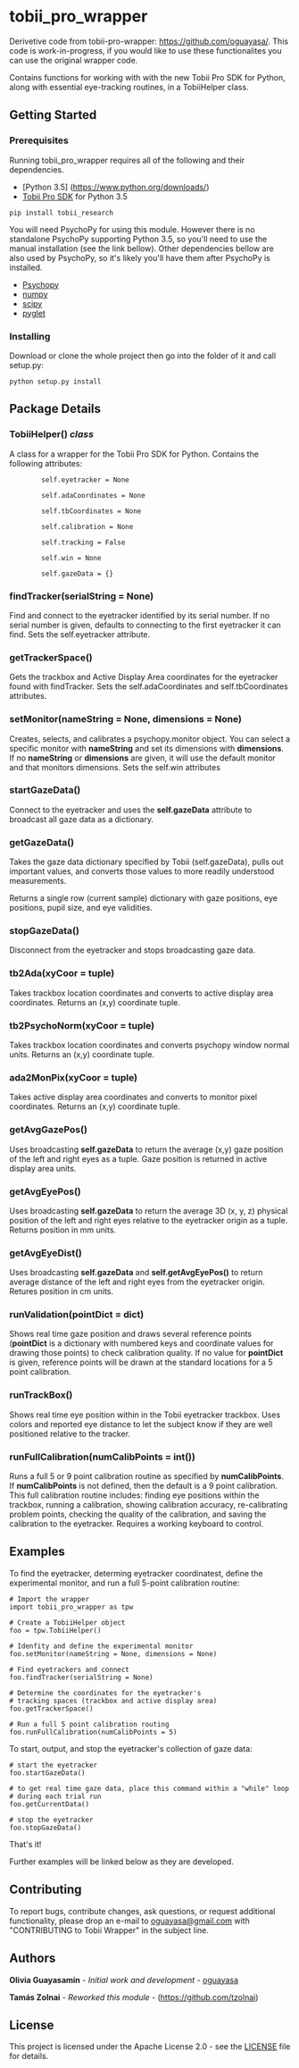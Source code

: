# tobii_pro_wrapper

Derivetive code from tobii-pro-wrapper: https://github.com/oguayasa/. This code is work-in-progress,
if you would like to use these functionalites you can use the original wrapper code.

Contains functions for working with with the new Tobii Pro SDK for Python,
along with essential eye-tracking routines, in a TobiiHelper class.

## Getting Started

### Prerequisites
Running tobii_pro_wrapper requires all of the following and their dependencies. 

* [Python 3.5] (https://www.python.org/downloads/)
* [Tobii Pro SDK](https://pypi.org/project/tobii-research/) for Python 3.5

```
pip install tobii_research
```
You will need PsychoPy for using this module. However there is no standalone PsychoPy
supporting Python 3.5, so you'll need to use the manual installation (see the link bellow).
Other dependencies bellow are also used by PsychoPy, so it's likely you'll have them after
PsychoPy is installed.

* [Psychopy](https://www.psychopy.org/installation.html#manual-install)
* [numpy](https://scipy.org/install.html)
* [scipy](https://scipy.org/install.html)
* [pyglet](https://pyglet.readthedocs.io/en/pyglet-1.3-maintenance/)

### Installing

Download or clone the whole project then go into the folder of it and call setup.py:

```
python setup.py install
```

## Package Details

### TobiiHelper() *class*
A class for a wrapper for the Tobii Pro SDK for Python. Contains the following attributes:

```
        self.eyetracker = None
        
        self.adaCoordinates = None
        
        self.tbCoordinates = None
        
        self.calibration = None
        
        self.tracking = False
        
        self.win = None
                
        self.gazeData = {}
```

### findTracker(serialString = None)
Find and connect to the eyetracker identified by its serial number.
If no serial number is given, defaults to connecting to the first eyetracker it can find.
Sets the self.eyetracker attribute.

### getTrackerSpace()
Gets the trackbox and Active Display Area coordinates for the eyetracker found with
findTracker. Sets the self.adaCoordinates and self.tbCoordinates attributes.

### setMonitor(nameString = None, dimensions = None)
Creates, selects, and calibrates a psychopy.monitor object. You can select a specific
monitor with **nameString** and set its dimensions with **dimensions**. If no **nameString** or 
**dimensions** are given, it will use the default monitor and that monitors dimensions. Sets the
self.win attributes

### startGazeData()
Connect to the eyetracker and uses the **self.gazeData** attribute to
broadcast all gaze data as a dictionary.

### getGazeData()
Takes the gaze data dictionary specified by Tobii (self.gazeData), pulls out important values, and converts
those values to more readily understood measurements. 

Returns a single row (current sample) dictionary with gaze positions, eye positions,
pupil size, and eye validities. 

### stopGazeData()
Disconnect from the eyetracker and stops broadcasting gaze data.

### tb2Ada(xyCoor = tuple)
Takes trackbox location coordinates and converts to active display area coordinates. Returns an (x,y)
coordinate tuple. 

### tb2PsychoNorm(xyCoor = tuple)
Takes trackbox location coordinates and converts psychopy window normal units. Returns an (x,y)
coordinate tuple. 

### ada2MonPix(xyCoor = tuple)
Takes active display area coordinates and converts to monitor pixel coordinates. Returns an (x,y)
coordinate tuple. 

### getAvgGazePos()
Uses broadcasting **self.gazeData** to return the average (x,y) gaze position of the left and right eyes as a
tuple. Gaze position is returned in active display area units.

### getAvgEyePos()
Uses broadcasting **self.gazeData** to return the average 3D (x, y, z) physical position of the left and right 
eyes relative to the eyetracker origin as a tuple. Returns position in mm units. 

### getAvgEyeDist()
Uses broadcasting **self.gazeData** and **self.getAvgEyePos()** to return average distance of the left and right eyes
from the eyetracker origin. Retures position in cm units.

### runValidation(pointDict = dict)
Shows real time gaze position and draws several reference points (**pointDict** is a dictionary with numbered keys
and coordinate values for drawing those points) to check calibration quality. If no value for **pointDict** is given,
reference points will be drawn at the standard locations for a 5 point calibration.

### runTrackBox()
Shows real time eye position within in the Tobii eyetracker trackbox. Uses colors and reported eye distance to let
the subject know if they are well positioned relative to the tracker.

### runFullCalibration(numCalibPoints = int())
Runs a full 5 or 9 point calibration routine as specified by **numCalibPoints**. If **numCalibPoints** is not defined,
then the default is a 9 point calibration. This full calibration routine includes: finding eye positions within the trackbox,
running a calibration, showing calibration accuracy, re-calibrating problem points, checking the quality of the calibration, and
saving the calibration to the eyetracker. Requires a working keyboard to control. 

## Examples

To find the eyetracker, determing eyetracker coordinatest, define the experimental monitor, 
and run a full 5-point calibration routine:

```
# Import the wrapper
import tobii_pro_wrapper as tpw

# Create a TobiiHelper object
foo = tpw.TobiiHelper()

# Idenfity and define the experimental monitor
foo.setMonitor(nameString = None, dimensions = None)

# Find eyetrackers and connect
foo.findTracker(serialString = None)

# Determine the coordinates for the eyetracker's 
# tracking spaces (trackbox and active display area)
foo.getTrackerSpace()

# Run a full 5 point calibration routing
foo.runFullCalibration(numCalibPoints = 5)

```

To start, output, and stop the eyetracker's collection of gaze data:

```
# start the eyetracker
foo.startGazeData()

# to get real time gaze data, place this command within a "while" loop 
# during each trial run
foo.getCurrentData()

# stop the eyetracker
foo.stopGazeData()

```

That's it!

Further examples will be linked below as they are developed.

## Contributing

To report bugs, contribute changes, ask questions, or request additional functionality, please drop
an e-mail to oguayasa@gmail.com with "CONTRIBUTING to Tobii Wrapper" in the subject line. 

## Authors

**Olivia Guayasamin** - *Initial work and development* - [oguayasa](https://github.com/oguayasa)

**Tamás Zolnai** - *Reworked this module* - (https://github.com/tzolnai)

## License

This project is licensed under the Apache License 2.0 - see the [LICENSE](https://github.com/oguayasa/tobii_pro_wrapper/blob/master/LICENSE.txt) file for details.



